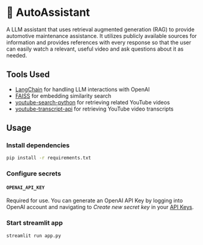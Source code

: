 # :car: AutoAssistant

A LLM assistant that uses retrieval augmented generation (RAG) to provide automotive maintenance assistance. It
utilizes publicly available sources for information and provides references with every response so that the user
can easily watch a relevant, useful video and ask questions about it as needed.

## Tools Used

* [LangChain](https://python.langchain.com/) for handling LLM interactions with OpenAI
* [FAISS](https://github.com/facebookresearch/faiss) for embedding similarity search
* [youtube-search-python](https://github.com/alexmercerind/youtube-search-python) for retrieving related YouTube videos
* [youtube-transcript-api](https://github.com/jdepoix/youtube-transcript-api) for retrieving YouTube video transcripts

## Usage

### Install dependencies

```sh
pip install -r requirements.txt
```

### Configure secrets

#### `OPENAI_API_KEY`

Required for use. You can generate an OpenAI API Key by logging into OpenAI account and
 navigating to _Create new secret key_ in your [API Keys](https://platform.openai.com/api-keys).


### Start streamlit app

```sh
streamlit run app.py
```
